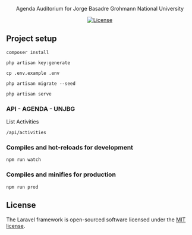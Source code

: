 <p align="center">Agenda Auditorium for Jorge Basadre Grohmann National University</p>

<p align="center">
<a href="https://packagist.org/packages/laravel/framework"><img src="https://poser.pugx.org/laravel/framework/license.svg" alt="License"></a>
</p>

## Project setup

```
composer install
```
```
php artisan key:generate
```
```
cp .env.example .env 
```
```
php artisan migrate --seed
```
```
php artisan serve
```
### API - AGENDA - UNJBG
List Activities
```
/api/activities
```


### Compiles and hot-reloads for development
```
npm run watch
```

### Compiles and minifies for production
```
npm run prod
```

## License

The Laravel framework is open-sourced software licensed under the [MIT license](https://opensource.org/licenses/MIT).
